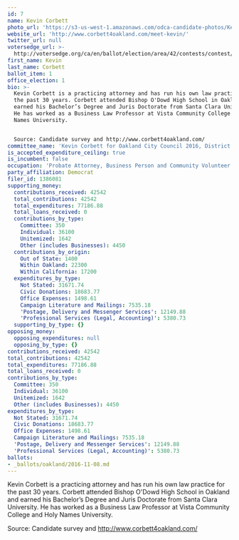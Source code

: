 ```yaml
---
id: 7
name: Kevin Corbett
photo_url: 'https://s3-us-west-1.amazonaws.com/odca-candidate-photos/Kevin-Corbett.png'
website_url: 'http://www.corbett4oakland.com/meet-kevin/'
twitter_url: null
votersedge_url: >-
  http://votersedge.org/ca/en/ballot/election/area/42/contests/contest/13235/candidate/130755?&county=Alameda%20County&election_authority_id=1
first_name: Kevin
last_name: Corbett
ballot_item: 1
office_election: 1
bio: >-
  Kevin Corbett is a practicing attorney and has run his own law practice for
  the past 30 years. Corbett attended Bishop O'Dowd High School in Oakland and
  earned his Bachelor’s Degree and Juris Doctorate from Santa Clara University.
  He has worked as a Business Law Professor at Vista Community College and Holy
  Names University. 


  Source: Candidate survey and http://www.corbett4oakland.com/
committee_name: 'Kevin Corbett for Oakland City Council 2016, District 1'
is_accepted_expenditure_ceiling: true
is_incumbent: false
occupation: 'Probate Attorney, Business Person and Community Volunteer'
party_affiliation: Democrat
filer_id: 1386081
supporting_money:
  contributions_received: 42542
  total_contributions: 42542
  total_expenditures: 77186.88
  total_loans_received: 0
  contributions_by_type:
    Committee: 350
    Individual: 36100
    Unitemized: 1642
    Other (includes Businesses): 4450
  contributions_by_origin:
    Out of State: 1400
    Within Oakland: 22300
    Within California: 17200
  expenditures_by_type:
    Not Stated: 31671.74
    Civic Donations: 18683.77
    Office Expenses: 1498.61
    Campaign Literature and Mailings: 7535.18
    'Postage, Delivery and Messenger Services': 12149.88
    'Professional Services (Legal, Accounting)': 5380.73
  supporting_by_type: {}
opposing_money:
  opposing_expenditures: null
  opposing_by_type: {}
contributions_received: 42542
total_contributions: 42542
total_expenditures: 77186.88
total_loans_received: 0
contributions_by_type:
  Committee: 350
  Individual: 36100
  Unitemized: 1642
  Other (includes Businesses): 4450
expenditures_by_type:
  Not Stated: 31671.74
  Civic Donations: 18683.77
  Office Expenses: 1498.61
  Campaign Literature and Mailings: 7535.18
  'Postage, Delivery and Messenger Services': 12149.88
  'Professional Services (Legal, Accounting)': 5380.73
ballots:
- _ballots/oakland/2016-11-08.md
---
```

Kevin Corbett is a practicing attorney and has run his own law practice for the past 30 years. Corbett attended Bishop O'Dowd High School in Oakland and earned his Bachelor’s Degree and Juris Doctorate from Santa Clara University. He has worked as a Business Law Professor at Vista Community College and Holy Names University. 

Source: Candidate survey and http://www.corbett4oakland.com/
